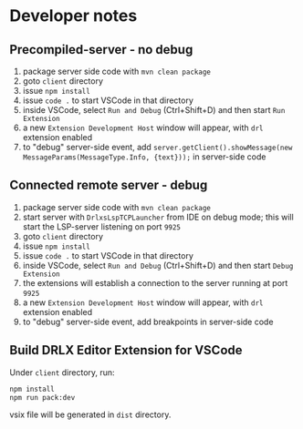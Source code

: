 # Developer notes
## Precompiled-server - no debug
1. package server side code with `mvn clean package`
2. goto `client` directory
3. issue `npm install`
4. issue `code .` to start VSCode in that directory
5. inside VSCode, select `Run and Debug` (Ctrl+Shift+D) and then start `Run Extension`
6. a new `Extension Development Host` window will appear, with `drl` extension enabled
7. to "debug" server-side event, add `server.getClient().showMessage(new MessageParams(MessageType.Info, {text}));` in server-side code

## Connected remote server - debug
1. package server side code with `mvn clean package`
2. start server with `DrlxsLspTCPLauncher` from IDE on debug mode; this will start the LSP-server listening on port `9925`
3. goto `client` directory
4. issue `npm install`
5. issue `code .` to start VSCode in that directory
6. inside VSCode, select `Run and Debug` (Ctrl+Shift+D) and then start `Debug Extension`
7. the extensions will establish a connection to the server running at port `9925`
8. a new `Extension Development Host` window will appear, with `drl` extension enabled
9. to "debug" server-side event, add breakpoints in server-side code

## Build DRLX Editor Extension for VSCode
Under `client` directory, run:
```bash
npm install
npm run pack:dev
```
vsix file will be generated in `dist` directory.